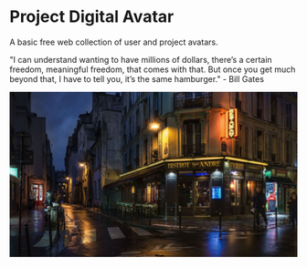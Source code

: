 # Project Digital Avatar

A basic free web collection of user and project avatars.

"I can understand wanting to have millions of dollars, there’s a certain freedom, meaningful freedom, that comes with that. But once you get much beyond that, I have to tell you, it’s the same hamburger." - Bill Gates

![Matterhorn, Switzerland](https://github.com/infofintech/nightlife/blob/main/nightlife.000.23.png?raw=true)
